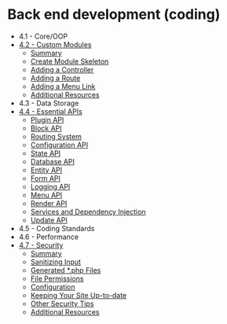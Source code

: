 # Back end development (coding)

- 4.1 - Core/OOP
- [4.2 - Custom Modules](4.2-custom-modules.md)
  - [Summary](4.2-custom-modules.md#summary)
  - [Create Module Skeleton](4.2-custom-modules.md#create-module-skeleton)
  - [Adding a Controller](4.2-custom-modules.md#adding-a-controller)
  - [Adding a Route](4.2-custom-modules.md#adding-a-route)
  - [Adding a Menu Link](4.2-custom-modules.md#adding-a-menu-link)
  - [Additional Resources](4.2-custom-modules.md#additional-resources)
- 4.3 - Data Storage
- [4.4 - Essential APIs](4.4-essential-apis.md)
  - [Plugin API](4.4-essential-apis-plugin.md)
  - [Block API](4.4-essential-apis-block.md)
  - [Routing System](4.4-essential-apis-routing.md)
  - [Configuration API](4.4-essential-apis-configuration.md)
  - [State API](4.4-essential-apis-state.md)
  - [Database API](4.4-essential-apis-database.md)
  - [Entity API](4.4-essential-apis-entity.md)
  - [Form API](4.4-essential-apis-form.md)
  - [Logging API](4.4-essential-apis-logging.md)
  - [Menu API](4.4-essential-apis-menu.md)
  - [Render API](4.4-essential-apis-render.md)
  - [Services and Dependency Injection](4.4-essential-apis-services.md)
  - [Update API](4.4-essential-apis-update.md)
- 4.5 - Coding Standards
- 4.6 - Performance
- [4.7 - Security](4.7-security.md)
  - [Summary](4.7-security.md#summary)
  - [Sanitizing Input](4.7-security.md#sanitizing-input)
  - [Generated *.php Files](4.7-security.md#generated-php-files)
  - [File Permissions](4.7-security.md#file-permissions)
  - [Configuration](4.7-security.md#configuration)
  - [Keeping Your Site Up-to-date](4.7-security.md#keeping-your-site-up-to-date)
  - [Other Security Tips](4.7-security.md#other-security-tips)
  - [Additional Resources](4.7-security.md#additional-resources)
